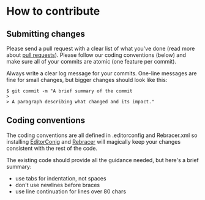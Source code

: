 # How to contribute

## Submitting changes

Please send a pull request with a clear list of what you've done (read
more about [pull requests](http://help.github.com/pull-requests/)).
Please follow our coding conventions (below) and make sure all of your
commits are atomic (one feature per commit).

Always write a clear log message for your commits. One-line messages are
fine for small changes, but bigger changes should look like this:

    $ git commit -m "A brief summary of the commit
    > 
    > A paragraph describing what changed and its impact."

## Coding conventions

The coding conventions are all defined in .editorconfig and Rebracer.xml
so installing [EditorConig](http://editorconfig.org/) and
[Rebracer](https://github.com/SLaks/Rebracer) will magically keep your
changes consistent with the rest of the code.

The existing code should provide all the guidance needed, but here's a
brief summary:

* use tabs for indentation, not spaces
* don't use newlines before braces
* use line continuation for lines over 80 chars


